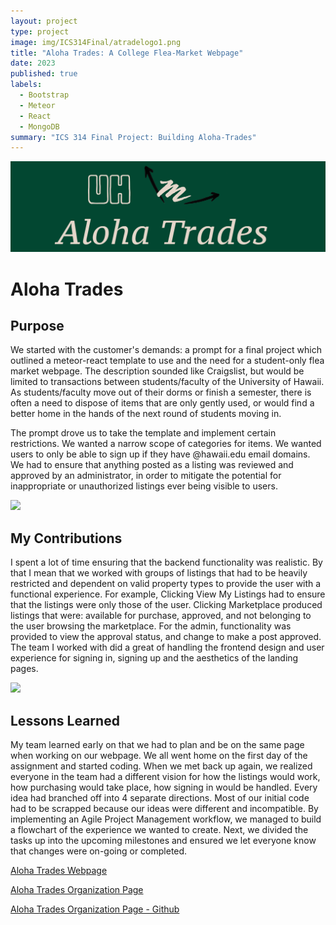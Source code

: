```yaml
---
layout: project
type: project
image: img/ICS314Final/atradelogo1.png
title: "Aloha Trades: A College Flea-Market Webpage"
date: 2023
published: true
labels:
  - Bootstrap
  - Meteor
  - React
  - MongoDB
summary: "ICS 314 Final Project: Building Aloha-Trades"
---
```


<img class="img-fluid" src="../img/ICS314Final/atradelogo.png">

# Aloha Trades

## Purpose

<p>We started with the customer's demands: a prompt for a final project which outlined a meteor-react template to use and the need for a student-only flea market webpage.  The description sounded like Craigslist, but would be limited to transactions between students/faculty of the University of Hawaii.  As students/faculty move out of their dorms or finish a semester, there is often a need to dispose of items that are only gently used, or would find a better home in the hands of the next round of students moving in.   </p>

<p>The prompt drove us to take the template and implement certain restrictions.  We wanted a narrow scope of categories for items.  We wanted users to only be able to sign up if they have @hawaii.edu email domains.  We had to ensure that anything posted as a listing was reviewed and approved by an administrator, in order to mitigate the potential for inappropriate or unauthorized listings ever being visible to users.  </p>

<div class="text-center p-4">
  <img width="500px" src="../img/ICS314Final/Marketplace-Page.png" class="img-thumbnail" >
</div>

## My Contributions

<p>I spent a lot of time ensuring that the backend functionality was realistic.  By that I mean that we worked with groups of listings that had to be heavily restricted and dependent on valid property types to provide the user with a functional experience.  For example, Clicking View My Listings had to ensure that the listings were only those of the user.  Clicking Marketplace produced listings that were: available for purchase, approved, and not belonging to the user browsing the marketplace.  For the admin, functionality was provided to view the approval status, and change to make a post approved.  The team I worked with did a great of handling the frontend design and user experience for signing in, signing up and the aesthetics of the landing pages.   </p>

<div class="text-center p-4">
  <img width="500px" src="../img/ICS314Final/Landing-Page.png" class="img-thumbnail" >
</div>

## Lessons Learned

<p>My team learned early on that we had to plan and be on the same page when working on our webpage.  We all went home on the first day of the assignment and started coding.  When we met back up again, we realized everyone in the team had a different vision for how the listings would work, how purchasing would take place, how signing in would be handled.  Every idea had branched off into 4 separate directions.  Most of our initial code had to be scrapped because our ideas were different and incompatible.  By implementing an Agile Project Management workflow, we managed to build a flowchart of the experience we wanted to create.  Next, we divided the tasks up into the upcoming milestones and ensured we let everyone know that changes were on-going or completed.  </p>


<p><a href="https://aloha-trades.com/">Aloha Trades Webpage</a> </p>
<p><a href="https://aloha-trades.github.io/">Aloha Trades Organization Page</a> </p>
<p><a href="https://github.com/aloha-trades">Aloha Trades Organization Page - Github</a> </p>

